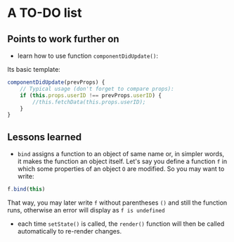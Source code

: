 # A TO-DO list

## Points to work further on

* learn how to use function `componentDidUpdate()`:

Its basic template:

```js
componentDidUpdate(prevProps) {
    // Typical usage (don't forget to compare props):
    if (this.props.userID !== prevProps.userID) {
        //this.fetchData(this.props.userID);
    }
}
```

## Lessons learned

* `bind` assigns a function to an object of same name or, in simpler words, it makes the function an object itself. Let's say you define a function `f` in which some properties of an object `O` are modified. So you may want to write:

```js
f.bind(this)
```

That way, you may later write `f` without parentheses `()` and still the function runs, otherwise an error will display as `f is undefined`

* each time `setState()` is called, the `render()` function will then be called automatically to re-render changes.